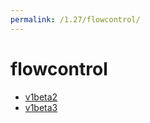 ```yaml
---
permalink: /1.27/flowcontrol/
---
```


# flowcontrol



* [v1beta2](v1beta2/index.md)
* [v1beta3](v1beta3/index.md)